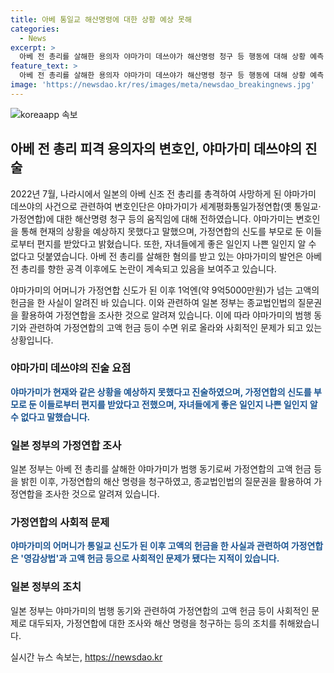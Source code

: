 ```yaml
---
title: 아베 통일교 해산명령에 대한 상황 예상 못해
categories:
  - News
excerpt: >
  아베 전 총리를 살해한 용의자 야마가미 데쓰야가 해산명령 청구 등 행동에 대해 상황 예측 못했다고 전하며 가정연합 신도로부터 편지를 받고 있다고 밝혔다. 야마가미는 살인 동기로 가정연합의 고액 헌금 등을 언급하며 정치권과의 유착이 논란이 되었다. 일본 정부는 종교법인법의 질문권을 활용해 가정연합을 조사한 것으로, 이는 최초 사례이다. 가정연합은 영감상법과 고액 헌금 등으로 사회적 문제가 되었으며, 야마가미의 어머니가 통일교 신도로 전환 후 고액 헌금을 한 사실이 알려졌다. (150자)
feature_text: >
  아베 전 총리를 살해한 용의자 야마가미 데쓰야가 해산명령 청구 등 행동에 대해 상황 예측 못했다고 전하며 가정연합 신도로부터 편지를 받고 있다고 밝혔다. 야마가미는 살인 동기로 가정연합의 고액 헌금 등을 언급하며 정치권과의 유착이 논란이 되었다. 일본 정부는 종교법인법의 질문권을 활용해 가정연합을 조사한 것으로, 이는 최초 사례이다. 가정연합은 영감상법과 고액 헌금 등으로 사회적 문제가 되었으며, 야마가미의 어머니가 통일교 신도로 전환 후 고액 헌금을 한 사실이 알려졌다. (150자)
image: 'https://newsdao.kr/res/images/meta/newsdao_breakingnews.jpg'
---
```


<p><img src="https://newsdao.kr/res/images/meta/newsdao_breakingnews.jpg" alt="koreaapp 속보" /></p>

<h2 data-ke-size="size26">아베 전 총리 피격 용의자의 변호인, 야마가미 데쓰야의 진술</h2>

<p data-ke-size="size16">2022년 7월, 나라시에서 일본의 아베 신조 전 총리를 총격하여 사망하게 된 야마가미 데쓰야의 사건으로 관련하여 변호인단은 야마가미가 세계평화통일가정연합(옛 통일교·가정연합)에 대한 해산명령 청구 등의 움직임에 대해 전하였습니다. 야마가미는 변호인을 통해 현재의 상황을 예상하지 못했다고 말했으며, 가정연합의 신도를 부모로 둔 이들로부터 편지를 받았다고 밝혔습니다. 또한, 자녀들에게 좋은 일인지 나쁜 일인지 알 수 없다고 덧붙였습니다. 아베 전 총리를 살해한 혐의를 받고 있는 야마가미의 발언은 아베 전 총리를 향한 공격 이후에도 논란이 계속되고 있음을 보여주고 있습니다.

야마가미의 어머니가 가정연합 신도가 된 이후 1억엔(약 9억5000만원)가 넘는 고액의 헌금을 한 사실이 알려진 바 있습니다. 이와 관련하여 일본 정부는 종교법인법의 질문권을 활용하여 가정연합을 조사한 것으로 알려져 있습니다. 이에 따라 야마가미의 범행 동기와 관련하여 가정연합의 고액 헌금 등이 수면 위로 올라와 사회적인 문제가 되고 있는 상황입니다.</p>

<h3><b>야마가미 데쓰야의 진술 요점</b></h3>

<p data-ke-size="size16"><b><span style="color: #1a5490;">야마가미가 현재와 같은 상황을 예상하지 못했다고 진술하였으며, 가정연합의 신도를 부모로 둔 이들로부터 편지를 받았다고 전했으며, 자녀들에게 좋은 일인지 나쁜 일인지 알 수 없다고 말했습니다.</span></b></p>

<h3><b>일본 정부의 가정연합 조사</b></h3>

<p data-ke-size="size16">일본 정부는 아베 전 총리를 살해한 야마가미가 범행 동기로써 가정연합의 고액 헌금 등을 밝힌 이후, 가정연합의 해산 명령을 청구하였고, 종교법인법의 질문권을 활용하여 가정연합을 조사한 것으로 알려져 있습니다.</p>

<h3><b>가정연합의 사회적 문제</b></h3>

<p data-ke-size="size16"><b><span style="color: #1a5490;">야마가미의 어머니가 통일교 신도가 된 이후 고액의 헌금을 한 사실과 관련하여 가정연합은 '영감상법'과 고액 헌금 등으로 사회적인 문제가 됐다는 지적이 있습니다.</span></b></p>

<h3><b>일본 정부의 조치</b></h3>

<p data-ke-size="size16">일본 정부는 야마가미의 범행 동기와 관련하여 가정연합의 고액 헌금 등이 사회적인 문제로 대두되자, 가정연합에 대한 조사와 해산 명령을 청구하는 등의 조치를 취해왔습니다.</p>
실시간 뉴스 속보는, <a href="https://newsdao.kr" rel="dofollow">https://newsdao.kr</a>


